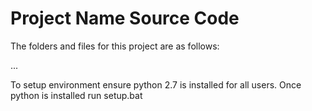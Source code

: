 # Project Name Source Code

The folders and files for this project are as follows:

...


To setup environment ensure python 2.7 is installed for all users.
Once python is installed run setup.bat 
